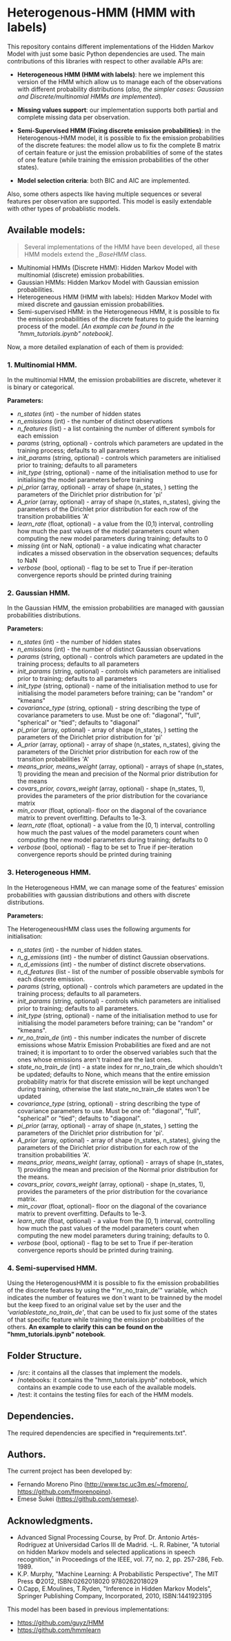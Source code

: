 # Heterogenous-HMM (HMM with labels)


This repository contains different implementations of the Hidden Markov Model with just some basic Python dependencies are used. The main contributions of this libraries with respect to other available APIs are:

- **Heterogeneous HMM (HMM with labels)**: here we implement this version of the HMM which allow us to manage each of the observations with different probability distributions (*also, the simpler cases: Gaussian and Discrete/multinomial HMMs are implemented*).

- **Missing values support**: our implementation supports both partial and complete missing data per observation.

- **Semi-Supervised HMM (Fixing discrete emission probabilities)**: in the Heterogenous-HMM model, it is possible to fix the emission probabilities of the discrete features: the model allow us to fix the complete B matrix of certain feature or just the emission probabilities of some of the states of one feature (while training the emission probabilities of the other states).

- **Model selection criteria**: both BIC and AIC are implemented.

Also, some others aspects like having multiple sequences or several features per observation are supported. This model is easily extendable with other types of probablistic models.



## Available models:

> Several implementations of the HMM have been developed, all these HMM models extend the *_BaseHMM* class.

- Multinomial HMMs (Discrete HMM): Hidden Markov Model with multinomial (discrete) emission probabilities.
- Gaussian HMMs: Hidden Markov Model with Gaussian emission probabilities.
- Heterogeneous HMM (HMM with labels): Hidden Markov Model with mixed discrete and gaussian emission probabilities.
- Semi-supervised HMM: in the Heterogeneous HMM, it is possible to fix the emission probabilities of the discrete features to guide the learning process of the model. *[An example can be found in the "hmm_tutorials.ipynb" notebook]*.

Now, a more detailed explanation of each of them is provided:





### 1. Multinomial HMM.

In the multinomial HMM, the emission probabilities are discrete, whetever it is binary or categorical.

**Parameters:**

- *n_states* (int) - the number of hidden states
- *n_emissions* (int) - the number of distinct observations
- *n_features* (list) - a list containing the number of different symbols for each emission
- *params* (string, optional) - controls which parameters are updated in the
training process; defaults to all parameters
- *init_params* (string, optional) - controls which parameters are initialised
prior to training; defaults to all parameters
- *init_type* (string, optional) - name of the initialisation
method to use for initialising the model parameters before training
- *pi_prior* (array, optional) - array of shape (n_states, ) setting the
parameters of the Dirichlet prior distribution for 'pi'
- *A_prior* (array, optional) - array of shape (n_states, n_states),
giving the parameters of the Dirichlet prior distribution for each
row of the transition probabilities 'A'
- *learn_rate* (float, optional) - a value from the (0,1) interval, controlling how much
the past values of the model parameters count when computing the new
model parameters during training; defaults to 0
- *missing* (int or NaN, optional) - a value indicating what character indicates a missed
observation in the observation sequences; defaults to NaN
- *verbose* (bool, optional) - flag to be set to True if per-iteration
convergence reports should be printed during training

### 2. Gaussian HMM.

In the Gaussian HMM, the emission probabilities are managed with gaussian probabilities distributions.

**Parameters:**

- *n_states* (int) - the number of hidden states
- *n_emissions* (int) - the number of distinct Gaussian observations
- *params* (string, optional) - controls which parameters are updated in the training process; defaults to all parameters
- *init_params* (string, optional) - controls which parameters are initialised prior to training; defaults to all parameters
- *init_type* (string, optional) - name of the initialisation method to use for initialising the model parameters before training; can be "random" or "kmeans"
- *covariance_type* (string, optional) - string describing the type of covariance parameters to use.  Must be one of: "diagonal", "full", "spherical" or "tied"; defaults to "diagonal"
- *pi_prior* (array, optional) - array of shape (n_states, ) setting the parameters of the Dirichlet prior distribution for 'pi'
- *A_prior* (array, optional) - array of shape (n_states, n_states), giving the parameters of the Dirichlet prior distribution for each row of the transition probabilities 'A'
- *means_prior, means_weight* (array, optional) - arrays of shape (n_states, 1) providing the mean and precision of the Normal prior distribution for the means
- *covars_prior, covars_weight* (array, optional) - shape (n_states, 1), provides the parameters of the prior distribution for the covariance matrix
- *min_covar* (float, optional)- floor on the diagonal of the covariance matrix to prevent overfitting. Defaults to 1e-3.
- *learn_rate* (float, optional) - a value from the $[0,1)$ interval, controlling how much the past values of the model parameters count when computing the new model parameters during training; defaults to 0
- *verbose* (bool, optional) - flag to be set to True if per-iteration convergence reports should be printed during training

### 3. Heterogeneous HMM.

In the Heterogeneous HMM, we can manage some of the features' emission probabilities with gaussian distributions and others with discrete distributions.

**Parameters:** 

The HeterogeneousHMM class uses the following arguments for initialisation:
- *n_states* (int) - the number of hidden states.
- *n_g_emissions* (int) - the number of distinct Gaussian observations.
- *n_d_emissions* (int) - the number of distinct discrete observations.
- *n_d_features* (list - list of the number of possible observable symbols for each discrete emission.
- *params* (string, optional) - controls which parameters are updated in the training process; defaults to all parameters.
- *init_params* (string, optional) - controls which parameters are initialised prior to training; defaults to all parameters.
- *init_type* (string, optional) - name of the initialisation method to use for initialising the model parameters before training; can be "random" or "kmeans".
- *nr_no_train_de* (int) - this number indicates the number of discrete emissions whose Matrix Emission Probabilities are fixed and are not trained; it is important to to order the observed variables such that the ones whose emissions aren't trained are the last ones. 
- *state_no_train_de* (int) - a state index for nr_no_train_de which shouldn't be updated; defaults to None, which means that the entire emission probability matrix for that discrete emission will be kept unchanged during training, otherwise the last state_no_train_de states won't be updated
- *covariance_type* (string, optional) - string describing the type of covariance parameters to use.  Must be one of: "diagonal", "full", "spherical" or "tied"; defaults to "diagonal".
- *pi_prior* (array, optional) - array of shape (n_states, ) setting the parameters of the Dirichlet prior distribution for 'pi'.
- *A_prior* (array, optional) - array of shape (n_states, n_states), giving the parameters of the Dirichlet prior distribution for each row of the transition probabilities 'A'.
- *means_prior, means_weight* (array, optional) - arrays of shape (n_states, 1) providing the mean and precision of the Normal prior distribution for the means.
- *covars_prior, covars_weight* (array, optional) - shape (n_states, 1), provides the parameters of the prior distribution for the covariance matrix.
- *min_covar* (float, optional)- floor on the diagonal of the covariance matrix to prevent overfitting. Defaults to 1e-3.
- *learn_rate* (float, optional) - a value from the $[0,1)$ interval, controlling how much the past values of the model parameters count when computing the new model parameters during training; defaults to 0.
- *verbose* (bool, optional) - flag to be set to True if per-iteration convergence reports should be printed during training.

### 4. Semi-supervised HMM.

Using the HeterogenousHMM it is possible to fix the emission probabilities of the discrete features by using the *'nr_no_train_de'" variable, which indicates the number of features we don´t want to be trainned by the model but the keep fixed to an original value set by the user and the *'variablestate_no_train_de'*, that can be used to fix just some of the states of that specific feature while training the emission probabilities of the others. **An example to clarify this can be found on the "hmm_tutorials.ipynb" notebook**.

## Folder Structure.

- /src: it contains all the classes that implement the models.
- /notebooks: it contains the "hmm_tutorials.ipynb" notebook, which contains an example code to use each of the available models.
- /test: it contains the testing files for each of the HMM models.

## Dependencies. 

The required dependencies are specified in *requirements.txt".

## Authors.

The current project has been developed by:

- Fernando Moreno Pino (http://www.tsc.uc3m.es/~fmoreno/, https://github.com/fmorenopino).
- Emese Sukei (https://github.com/semese).

## Acknowledgments.

- Advanced Signal Processing Course, by Prof. Dr. Antonio Artés-Rodríguez at Universidad Carlos III de Madrid.
-L. R. Rabiner, "A tutorial on hidden Markov models and selected applications in speech recognition," in Proceedings of the IEEE, vol. 77, no. 2, pp. 257-286, Feb. 1989.
- K.P. Murphy, "Machine Learning: A Probabilistic Perspective", The MIT Press ©2012, ISBN:0262018020 9780262018029
- O.Capp, E.Moulines, T.Ryden, "Inference in Hidden Markov Models", Springer Publishing Company, Incorporated, 2010, ISBN:1441923195

This model has been based in previous implementations:

- https://github.com/guyz/HMM
- https://github.com/hmmlearn
